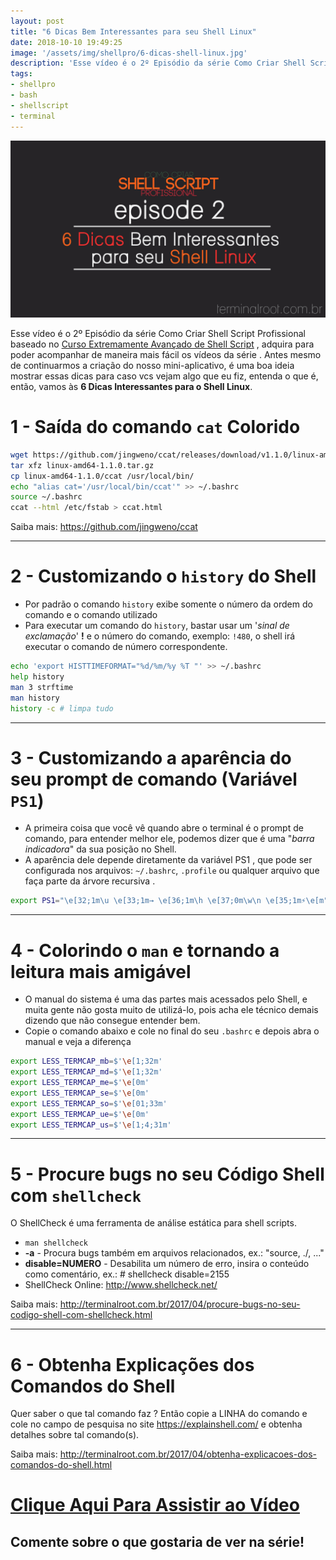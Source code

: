 ```yaml
---
layout: post
title: "6 Dicas Bem Interessantes para seu Shell Linux"
date: 2018-10-10 19:49:25
image: '/assets/img/shellpro/6-dicas-shell-linux.jpg'
description: 'Esse vídeo é o 2º Episódio da série Como Criar Shell Script Profissional.'
tags:
- shellpro
- bash
- shellscript
- terminal
---
```


![6 Dicas Bem Interessantes para Seu Shell Linux](/assets/img/shellpro/6-dicas-shell-linux.jpg "6 Dicas Bem Interessantes para Seu Shell Linux")

Esse vídeo é o 2º Episódio da série Como Criar Shell Script Profissional baseado no [Curso Extremamente Avançado de Shell Script](http://terminalroot.com.br/shell) , adquira para poder acompanhar de maneira mais fácil os vídeos da série . Antes mesmo de continuarmos a criação do nosso mini-aplicativo, é uma boa ideia mostrar essas dicas para caso vcs vejam algo que eu fiz, entenda o que é, então, vamos às **6 Dicas Interessantes para o Shell Linux**.

# 1 - Saída do comando `cat` Colorido

```sh
wget https://github.com/jingweno/ccat/releases/download/v1.1.0/linux-amd64-1.1.0.tar.gz
tar xfz linux-amd64-1.1.0.tar.gz
cp linux-amd64-1.1.0/ccat /usr/local/bin/
echo "alias cat='/usr/local/bin/ccat'" >> ~/.bashrc
source ~/.bashrc
ccat --html /etc/fstab > ccat.html
```

Saiba mais: <https://github.com/jingweno/ccat>


***

# 2 - Customizando o `history` do Shell

- Por padrão o comando `history` exibe somente o número da ordem do comando e o comando utilizado
- Para executar um comando do `history`, bastar usar um '*sinal de exclamação*' **!** e o número do comando, exemplo: `!480`, o shell irá executar o comando de número correspondente.

```sh
echo 'export HISTTIMEFORMAT="%d/%m/%y %T "' >> ~/.bashrc
help history
man 3 strftime
man history
history -c # limpa tudo
```

***

# 3 - Customizando a aparência do seu prompt de comando (Variável `PS1`)

- A primeira coisa que você vê quando abre o terminal é o prompt de comando, para entender melhor ele, podemos dizer que é uma "*barra indicadora*" da sua posição no Shell.
- A aparência dele depende diretamente da variável PS1 , que pode ser configurada nos arquivos: `~/.bashrc`, `.profile` ou qualquer arquivo que faça parte da árvore recursiva .

```sh
export PS1="\e[32;1m\u \e[33;1m→ \e[36;1m\h \e[37;0m\w\n \e[35;1m⚡\e[m"
```

***

# 4 - Colorindo o `man` e tornando a leitura mais amigável

- O manual do sistema é uma das partes mais acessados pelo Shell, e muita gente não gosta muito de utilizá-lo, pois acha ele técnico demais dizendo que não consegue entender bem.
- Copie o comando abaixo e cole no final do seu `.bashrc` e depois abra o manual e veja a diferença

```sh
export LESS_TERMCAP_mb=$'\e[1;32m'
export LESS_TERMCAP_md=$'\e[1;32m'
export LESS_TERMCAP_me=$'\e[0m'
export LESS_TERMCAP_se=$'\e[0m'
export LESS_TERMCAP_so=$'\e[01;33m'
export LESS_TERMCAP_ue=$'\e[0m'
export LESS_TERMCAP_us=$'\e[1;4;31m'
```


***

# 5 -   Procure bugs no seu Código Shell com `shellcheck`

O ShellCheck é uma ferramenta de análise estática para shell scripts.

+ `man shellcheck`
+ **-a** - Procura bugs também em arquivos relacionados, ex.: "source, ./, ..."
+ **disable=NUMERO** - Desabilita um número de erro, insira o conteúdo como comentário, ex.: # shellcheck disable=2155
+ ShellCheck Online: <http://www.shellcheck.net/>

Saiba mais: <http://terminalroot.com.br/2017/04/procure-bugs-no-seu-codigo-shell-com-shellcheck.html>


***

# 6 - Obtenha Explicações dos Comandos do Shell

Quer saber o que tal comando faz ? Então copie a LINHA do comando e cole no campo de pesquisa no site <https://explainshell.com/> e obtenha detalhes sobre tal comando(s).

Saiba mais: <http://terminalroot.com.br/2017/04/obtenha-explicacoes-dos-comandos-do-shell.html>

# [Clique Aqui Para Assistir ao Vídeo](https://youtu.be/2IaQQ9MFYn0)

## Comente sobre o que gostaria de ver na série!

<script async src="https://pagead2.googlesyndication.com/pagead/js/adsbygoogle.js"></script>

<!-- Informat -->
<ins class="adsbygoogle"
 style="display:block"
 data-ad-client="ca-pub-2838251107855362"
 data-ad-slot="2327980059"
 data-ad-format="auto"
 data-full-width-responsive="true"></ins>

<script>
(adsbygoogle = window.adsbygoogle || []).push({});
</script>

